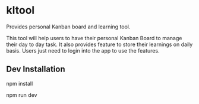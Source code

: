 # kltool
Provides personal Kanban board and learning tool.

This tool will help users to have their personal Kanban Board to manage their day to day task.
It also provides feature to store their learnings on daily basis.
Users just need to login into the app to use the features.

## Dev Installation
npm install

npm run dev
